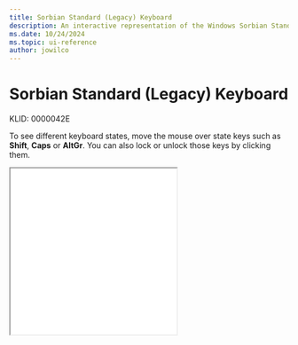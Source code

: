 ```yaml
---
title: Sorbian Standard (Legacy) Keyboard
description: An interactive representation of the Windows Sorbian Standard (Legacy) keyboard. To see different keyboard states, click or move the mouse over the state keys.
ms.date: 10/24/2024
ms.topic: ui-reference
author: jowilco
---
```


# Sorbian Standard (Legacy) Keyboard

KLID: 0000042E

To see different keyboard states, move the mouse over state keys such as **Shift**, **Caps** or **AltGr**. You can also lock or unlock those keys by clicking them.

<iframe src="kbdsorst.html" height="300"></iframe>
